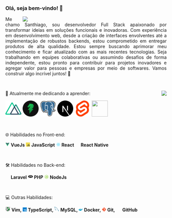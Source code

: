 ### Olá, seja bem-vindo! 👋

<img src="https://codeium.com/profile/ogaihtnas/card.png" width=450 heigth=300 align="right"/>

<p align="justify">
  Me chamo Santhiago, sou desenvolvedor Full Stack apaixonado por transformar ideias em soluções funcionais e inovadoras. Com experiência em desenvolvimento web, desde a criação de interfaces envolventes até a implementação de robustos backends, estou comprometido em entregar produtos de alta qualidade. Estou sempre buscando aprimorar meu conhecimento e ficar atualizado com as mais recentes tecnologias. Seja trabalhando em equipes colaborativas ou assumindo desafios de forma independente, estou pronto para contribuir para projetos inovadores e agregar valor para pessoas e empresas por meio de softwares. Vamos construir algo incrível juntos! 🚀
</p>

<p align='right'>&nbsp;
  
<img src="https://github-readme-stats-sigma-five.vercel.app/api?username=denjiwe&show_icons=true&theme=midnight-purple&include_all_commits=true&rank_icon=percentile&hide=issues,contribs" align="right"  margin="2px"/></p>

<p align="left">
  📝 Atualmente me dedicando a aprender:
</p>

<div style="display:inline">
<a href="https://nuxt.com" target="_blank"><img src="https://raw.githubusercontent.com/devicons/devicon/master/icons/nuxtjs/nuxtjs-original.svg" height="50" width="50"/></a>
<a href="https://expresso-ts.com" target="_blank"><img src="https://github.com/expressots/expressots/blob/main/media/expressots.png" height="50" width="50"/></a>
<a href="https://www.postgresql.org" target="_blank"><img src="https://raw.githubusercontent.com/devicons/devicon/master/icons/postgresql/postgresql-original.svg" height="50" width="50"/></a>
<a href="https://nextjs.org" target="_blank"><img src="https://raw.githubusercontent.com/devicons/devicon/master/icons/nextjs/nextjs-original.svg" height="50" width="50"/></a>
<a href="https://svelte.dev/" target="_blank"><img src="https://raw.githubusercontent.com/devicons/devicon/master/icons/svelte/svelte-original.svg" height="50" width="50"/></a>
<a href="https://www.rabbitmq.com/" target="_blank"><img src="https://www.svgrepo.com/show/303576/rabbitmq-logo.svg" height="50" width="50"/></a>

<p>&nbsp;</p>

<p align="left">
  🌐 Habilidades no Front-end: 
</p>

<div style="display:inline;">
<a href="https://vuejs.org" target="_blank"><img src="https://raw.githubusercontent.com/devicons/devicon/master/icons/vuejs/vuejs-original.svg" height="13" width="13"/></a>
<strong>VueJs</strong>
</div>
<div style="display:inline;">
<a href="https://developer.mozilla.org/pt-BR/docs/Web/JavaScript" target="_blank"><img src="https://raw.githubusercontent.com/devicons/devicon/master/icons/javascript/javascript-original.svg" height="13" width="13"/></a>
<strong>JavaScript</strong>
</div>
<div style="display:inline;">
<a href="https://react.dev/" target="_blank"><img src="https://github.com/devicons/devicon/blob/master/icons/react/react-original.svg" height="13" width="13"/></a>
<strong>React</strong>
</div>
<div style="display:inline;">
<a href="https://react.dev/" target="_blank"><img src="https://cdn.worldvectorlogo.com/logos/react-1.svg" height="13" width="13"/></a>
<strong>React Native</strong>
</div>

<p>&nbsp;</p>

<p align="left">
  🛠️ Habilidades no Back-end: 
</p>

<div style="display:inline;">
<a href="https://laravel.com/" target="_blank"><img src="https://cdn.worldvectorlogo.com/logos/laravel-2.svg" height="13" width="13"/></a>
<strong>Laravel</strong>
</div>
<div style="display:inline;">
<a href="https://www.php.net/" target="_blank"><img src="https://raw.githubusercontent.com/devicons/devicon/master/icons/php/php-plain.svg" height="15" width="15"/></a>
<strong>PHP</strong>
</div>
<div style="display:inline;">
<a href="https://nodejs.org/" target="_blank"><img src="https://raw.githubusercontent.com/devicons/devicon/master/icons/nodejs/nodejs-original.svg" height="13" width="13"/></a>
<strong>NodeJs</strong>
</div>

<p>&nbsp;</p>

<p align="left">
  💻 Outras Habilidades:
</p>

<div style="display:inline;">
<a href="https://neovim.io/" target="_blank"><img src="https://raw.githubusercontent.com/devicons/devicon/master/icons/vim/vim-original.svg" height="15" width="15"/></a>
<strong>Vim, </strong>
<a href="https://www.typescriptlang.org/" target="_blank"><img src="https://raw.githubusercontent.com/devicons/devicon/master/icons/typescript/typescript-plain.svg" height="13" width="13"/></a>
<strong>TypeScript, </strong>
<a href="https://www.mysql.com/" target="_blank"><img src="https://raw.githubusercontent.com/devicons/devicon/master/icons/mysql/mysql-original.svg" height="15" width="15"/></a>
<strong>MySQL, </strong>
<a href="https://www.docker.com/" target="_blank"><img src="https://raw.githubusercontent.com/devicons/devicon/master/icons/docker/docker-plain.svg" height="13" width="13"/></a>
<strong>Docker, </strong>
<a href="https://git-scm.com/" target="_blank"><img src="https://raw.githubusercontent.com/devicons/devicon/master/icons/git/git-original.svg" height="13" width="13"/></a>
<strong>Git, </strong>
<a href="https://github.com/" target="_blank"><img src="https://www.logo.wine/a/logo/GitHub/GitHub-Icon-White-Dark-Background-Logo.wine.svg" height="16" width="16"/></a>
<strong>GitHub</strong>
</div>
